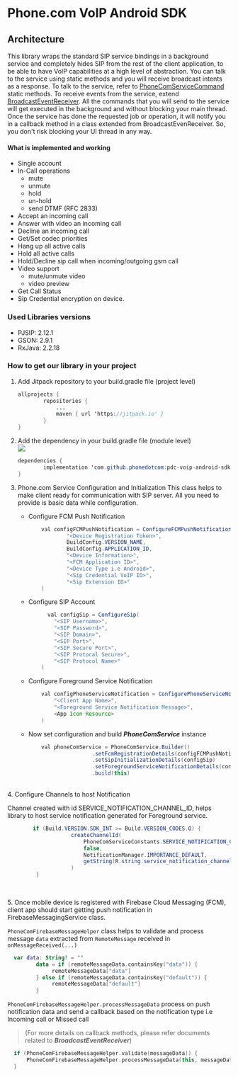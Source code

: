 # Phone.com VoIP Android SDK


## Architecture

This library wraps the standard SIP service bindings in a background service and completely hides SIP from the rest of the client application, to be able to have VoIP capabilities at a high level of abstraction. You can talk to the service using static methods and you will receive broadcast intents as a response. To talk to the service, refer to [PhoneComServiceCommand](https://github.com/phonedotcom/pdc-voip-android-sdk/blob/develop/sipservice/src/main/java/com/phone/sip/PhoneComServiceCommand.java) static methods. To receive events from the service, extend [BroadcastEventReceiver](https://github.com/phonedotcom/pdc-voip-android-sdk/blob/develop/sipservice/src/main/java/com/phone/sip/BroadcastEventReceiver.java). 
	All the commands that you will send to the service will get executed in the background and without blocking your main thread. Once the service has done the requested job or operation, it will notify you in a callback method in a class extended from BroadcastEvenReceiver. So, you don't risk blocking your UI thread in any way.


#### What is implemented and working

- Single account
- In-Call operations
  - mute
  - unmute
  - hold
  - un-hold
  - send DTMF (RFC 2833)
- Accept an incoming call
- Answer with video an incoming call
- Decline an incoming call
- Get/Set codec priorities
- Hang up all active calls
- Hold all active calls
- Hold/Decline sip call when incoming/outgoing gsm call
- Video support
  - mute/unmute video
  - video preview
- Get Call Status
- Sip Credential encryption on device.

### Used Libraries versions

- PJSIP: 2.12.1
- GSON: 2.9.1
- RxJava: 2.2.18


### How to get our library in your project

1. Add Jitpack repository to your build.gradle file (project level)

    ```java
    allprojects {
    		repositories {
    			...
    			maven { url 'https://jitpack.io' }
    		}
    }
	```

2. Add the dependency in your build.gradle file (module level)  
[![](https://jitpack.io/v/phonedotcom/pdc-voip-android-sdk.svg)](https://jitpack.io/#phonedotcom/pdc-voip-android-sdk)
	```java
	dependencies {
	        implementation 'com.github.phonedotcom:pdc-voip-android-sdk:version'
	}
	```
3. Phone.com Service Configuration and Initialization
This class helps to make client ready for communication with SIP server. All you need to provide is basic data while configuration. 
	 
	 - Configure FCM Push Notification
		```java 
			val configFCMPushNotification = ConfigureFCMPushNotification(
	                "<Device Registration Token>",
                    BuildConfig.VERSION_NAME,
                    BuildConfig.APPLICATION_ID,
                    "<Device Information>",
                    "<FCM Application ID>",
                    "<Device Type i.e Android>",
                    "<Sip Credential VoIP ID>",
	                "<Sip Extension ID>"
	        )
		```
            
      - Configure SIP Account
	      ```java 
				val configSip = ConfigureSip(
                  "<SIP Username>",
                  "<SIP Password>",
                  "<SIP Domain>",
                  "<SIP Port>",
                  "<SIP Secure Port>",
                  "<SIP Protocal Secure>",
                  "<SIP Protocol Name>"
              )
		```   

	- Configure Foreground Service Notification
	    ```java 
			val configPhoneServiceNotification = ConfigurePhoneServiceNotification(
                "<Client App Name>",
                "<Foreground Service Notification Message>",
                <App Icon Resource>
            )
		```   

	- Now set configuration and build ***PhoneComService*** instance
	    ```java 
			val phoneComService = PhoneComService.Builder()
							.setFcmRegistrationDetails(configFCMPushNotification)
							.setSipInitializationDetails(configSip)
							.setForegroundServiceNotificationDetails(configPhoneServiceNotification
							.build(this)
		```   

      
<br/>
4. Configure Channels to host Notification

Channel created with id SERVICE_NOTIFICATION_CHANNEL_ID, helps library to host service notification generated for Foreground service. 

```java 
		if (Build.VERSION.SDK_INT >= Build.VERSION_CODES.O) {
		            createChannelId(
		                PhoneComServiceConstants.SERVICE_NOTIFICATION_CHANNEL_ID,
		                false,
		                NotificationManager.IMPORTANCE_DEFAULT,
		                getString(R.string.service_notification_channel_name)
		            )
		 }
        
```
   
<br/>   
5. Once mobile device is registered with Firebase Cloud Messaging (FCM), client app should start getting push notification in FirebaseMessagingService class. 

`PhoneComFirebaseMessageHelper` class helps to validate and process message `data` extracted from `RemoteMessage` received in `onMessageReceived(...)` 

```kotlin
  var data: String? = ""
         data = if (remoteMessageData.containsKey("data")) {
              remoteMessageData["data"]
         } else if (remoteMessageData.containsKey("default")) {
              remoteMessageData["default"]
         }
```

 

   `PhoneComFirebaseMessageHelper.processMessageData` process on push notification data and send a callback based on the notification type i.e Incoming call or Missed call 

> (For more details on callback methods, please refer documents related to ***BroadcastEventReceiver***)

```kotlin
  if (PhoneComFirebaseMessageHelper.validate(messageData)) {
      PhoneComFirebaseMessageHelper.processMessageData(this, messageData)
  }
```
 

